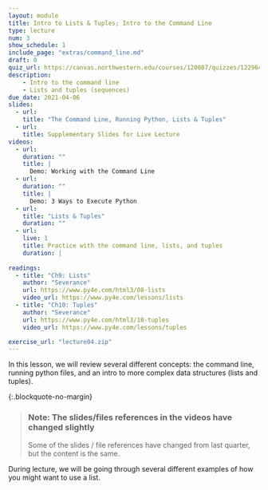 ```yaml
---
layout: module
title: Intro to Lists & Tuples; Intro to the Command Line
type: lecture
num: 3
show_schedule: 1
include_page: "extras/command_line.md"
draft: 0
quiz_url: https://canvas.northwestern.edu/courses/120087/quizzes/122964
description:
    - Intro to the command line
    - Lists and tuples (sequences)
due_date: 2021-04-06
slides:
  - url: 
    title: "The Command Line, Running Python, Lists & Tuples"
  - url: 
    title: Supplementary Slides for Live Lecture
videos: 
  - url: 
    duration: ""
    title: |
      Demo: Working with the Command Line
  - url: 
    duration: ""
    title: |
      Demo: 3 Ways to Execute Python
  - url: 
    title: "Lists & Tuples"
    duration: ""
  - url: 
    live: 1
    title: Practice with the command line, lists, and tuples
    duration: |
        
readings:
  - title: "Ch9: Lists"
    author: "Severance"
    url: https://www.py4e.com/html3/08-lists
    video_url: https://www.py4e.com/lessons/lists
  - title: "Ch10: Tuples"
    author: "Severance"
    url: https://www.py4e.com/html3/10-tuples
    video_url: https://www.py4e.com/lessons/tuples

exercise_url: "lecture04.zip"
---
```

In this lesson, we will review several different concepts: the command line, running python files, and an intro to more complex data structures (lists and tuples). 

{:.blockquote-no-margin}
> ### Note: The slides/files references in the videos have changed slightly
> Some of the slides / file references have changed from last quarter, but the content is the same.

During lecture, we will be going through several different examples of how you might want to use a list.